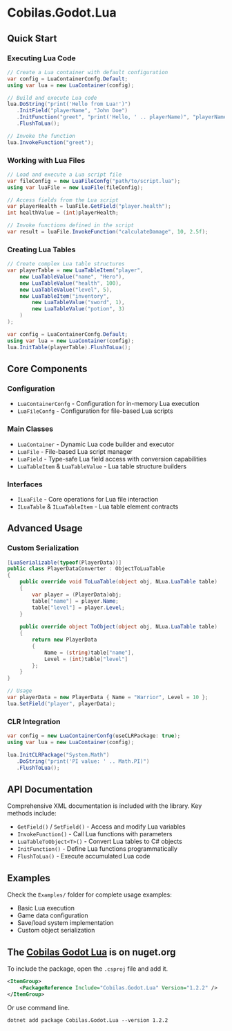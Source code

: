 # Cobilas.Godot.Lua
## Quick Start
### Executing Lua Code

```csharp
// Create a Lua container with default configuration
var config = LuaContainerConfg.Default;
using var lua = new LuaContainer(config);

// Build and execute Lua code
lua.DoString("print('Hello from Lua!')")
   .InitField("playerName", "John Doe")
   .InitFunction("greet", "print('Hello, ' .. playerName)", "playerName")
   .FlushToLua();

// Invoke the function
lua.InvokeFunction("greet");
```

### Working with Lua Files

```csharp
// Load and execute a Lua script file
var fileConfig = new LuaFileConfg("path/to/script.lua");
using var luaFile = new LuaFile(fileConfig);

// Access fields from the Lua script
var playerHealth = luaFile.GetField("player.health");
int healthValue = (int)playerHealth;

// Invoke functions defined in the script
var result = luaFile.InvokeFunction("calculateDamage", 10, 2.5f);
```

### Creating Lua Tables

```csharp
// Create complex Lua table structures
var playerTable = new LuaTableItem("player",
    new LuaTableValue("name", "Hero"),
    new LuaTableValue("health", 100),
    new LuaTableValue("level", 5),
    new LuaTableItem("inventory",
        new LuaTableValue("sword", 1),
        new LuaTableValue("potion", 3)
    )
);

var config = LuaContainerConfg.Default;
using var lua = new LuaContainer(config);
lua.InitTable(playerTable).FlushToLua();
```

## Core Components

### Configuration
- `LuaContainerConfg` - Configuration for in-memory Lua execution
- `LuaFileConfg` - Configuration for file-based Lua scripts

### Main Classes
- `LuaContainer` - Dynamic Lua code builder and executor
- `LuaFile` - File-based Lua script manager
- `LuaField` - Type-safe Lua field access with conversion capabilities
- `LuaTableItem` & `LuaTableValue` - Lua table structure builders

### Interfaces
- `ILuaFile` - Core operations for Lua file interaction
- `ILuaTable` & `ILuaTableItem` - Lua table element contracts

## Advanced Usage

### Custom Serialization

```csharp
[LuaSerializable(typeof(PlayerData))]
public class PlayerDataConverter : ObjectToLuaTable
{
    public override void ToLuaTable(object obj, NLua.LuaTable table)
    {
        var player = (PlayerData)obj;
        table["name"] = player.Name;
        table["level"] = player.Level;
    }
    
    public override object ToObject(object obj, NLua.LuaTable table)
    {
        return new PlayerData
        {
            Name = (string)table["name"],
            Level = (int)table["level"]
        };
    }
}

// Usage
var playerData = new PlayerData { Name = "Warrior", Level = 10 };
lua.SetField("player", playerData);
```

### CLR Integration

```csharp
var config = new LuaContainerConfg(useCLRPackage: true);
using var lua = new LuaContainer(config);

lua.InitCLRPackage("System.Math")
   .DoString("print('PI value: ' .. Math.PI)")
   .FlushToLua();
```

## API Documentation

Comprehensive XML documentation is included with the library. Key methods include:

- `GetField()` / `SetField()` - Access and modify Lua variables
- `InvokeFunction()` - Call Lua functions with parameters
- `LuaTableToObject<T>()` - Convert Lua tables to C# objects
- `InitFunction()` - Define Lua functions programmatically
- `FlushToLua()` - Execute accumulated Lua code

## Examples

Check the `Examples/` folder for complete usage examples:
- Basic Lua execution
- Game data configuration
- Save/load system implementation
- Custom object serialization

## The [Cobilas Godot Lua](https://www.nuget.org/packages/Cobilas.Godot.Lua/) is on nuget.org
To include the package, open the `.csproj` file and add it.
```xml
<ItemGroup>
	<PackageReference Include="Cobilas.Godot.Lua" Version="1.2.2" />
</ItemGroup>
```
Or use command line.
```
dotnet add package Cobilas.Godot.Lua --version 1.2.2
```